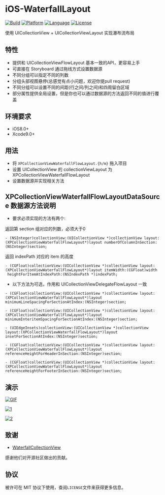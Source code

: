 # iOS-WaterfallLayout

[![Build](https://img.shields.io/badge/build-passing-green.svg?style=flat)]()
[![Platform](https://img.shields.io/badge/platform-iOS-brown.svg?style=flat)]()
[![Language](https://img.shields.io/badge/language-Objective%20C-blue.svg?style=flat)]()
[![License](https://img.shields.io/badge/license-MIT-orange.svg?style=flat)]()


使用 UICollectionView + UICollectionViewLayout 实现瀑布流布局


## 特性

- 提供和 UICollectionViewFlowLayout 基本一致的API，更容易上手
- 可直接在 Storyboard 通过拖线方式设置数据源
- 不同分组可以指定不同的列数
- 分组头部视图悬停(总感觉有点小问题，欢迎你提pull request)
- 不同分组可以设置不同的间距(行之间/列之间)和四周留白区域
- 部分属性提供全局设置，但是你也可以通过数据源的方法返回不同的值进行覆盖


## 环境要求

- iOS8.0+
- Xcode9.0+


## 用法

- 将 `XPCollectionViewWaterfallFlowLayout.{h/m}` 拖入项目
- 设置 UICollectionView 的 collectionViewLayout 为 XPCollectionViewWaterfallFlowLayout
- 设置数据源并实现相关方法


## XPCollectionViewWaterfallFlowLayoutDataSource 数据源方法说明

- 要求必须实现的方法有两个:

返回第 section 组对应的列数，必须大于0
```ObjC
- (NSInteger)collectionView:(UICollectionView *)collectionView layout:(XPCollectionViewWaterfallFlowLayout*)layout numberOfColumnInSection:(NSInteger)section;
```
返回 indexPath 对应的 item 的高度
```ObjC
- (CGFloat)collectionView:(UICollectionView *)collectionView layout:(XPCollectionViewWaterfallFlowLayout*)layout itemWidth:(CGFloat)width
 heightForItemAtIndexPath:(NSIndexPath *)indexPath;
```

- 以下方法为可选，作用和 UICollectionViewDelegateFlowLayout 一致
```ObjC
- (CGFloat)collectionView:(UICollectionView *)collectionView layout:(XPCollectionViewWaterfallFlowLayout*)layout minimumLineSpacingForSectionAtIndex:(NSInteger)section;

- (CGFloat)collectionView:(UICollectionView *)collectionView layout:(XPCollectionViewWaterfallFlowLayout*)layout minimumInteritemSpacingForSectionAtIndex:(NSInteger)section;

- (UIEdgeInsets)collectionView:(UICollectionView *)collectionView layout:(XPCollectionViewWaterfallFlowLayout*)layout insetForSectionAtIndex:(NSInteger)section;

- (CGFloat)collectionView:(UICollectionView *)collectionView layout:(XPCollectionViewWaterfallFlowLayout*)layout referenceHeightForHeaderInSection:(NSInteger)section;

- (CGFloat)collectionView:(UICollectionView *)collectionView layout:(XPCollectionViewWaterfallFlowLayout*)layout referenceHeightForFooterInSection:(NSInteger)section;
```


## 演示

[![GIF](./snapshot/preview.gif)]()

[![1](./snapshot/1.png)]()

[![2](./snapshot/2.png)]()

## 致谢

- [WaterfallCollectionView](https://github.com/SureCase/WaterfallCollectionView.git)

感谢他们对开源社区做出的贡献。

## 协议

被许可在 MIT 协议下使用，查阅`LICENSE`文件来获得更多信息。
